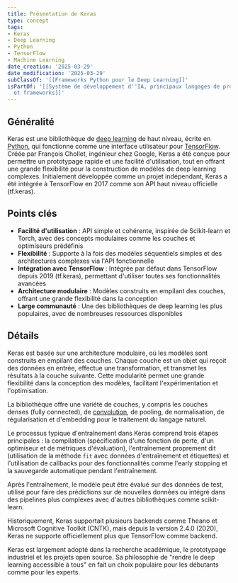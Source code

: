 ```yaml
---
title: Présentation de Keras
type: concept
tags:
- Keras
- Deep Learning
- Python
- TensorFlow
- Machine Learning
date_creation: '2025-03-29'
date_modification: '2025-03-29'
subClassOf: '[[Frameworks Python pour le Deep Learning]]'
isPartOf: '[[Système de développement d''IA, principaux langages de programmation
  et frameworks]]'
---
```

## Généralité

Keras est une bibliothèque de [deep learning](https://fr.wikipedia.org/wiki/Apprentissage_profond) de haut niveau, écrite en [Python](https://fr.wikipedia.org/wiki/Python_(langage)), qui fonctionne comme une interface utilisateur pour [TensorFlow](https://fr.wikipedia.org/wiki/TensorFlow). Créée par François Chollet, ingénieur chez Google, Keras a été conçue pour permettre un prototypage rapide et une facilité d'utilisation, tout en offrant une grande flexibilité pour la construction de modèles de deep learning complexes. Initialement développée comme un projet indépendant, Keras a été intégrée à TensorFlow en 2017 comme son API haut niveau officielle (tf.keras).

## Points clés

- **Facilité d'utilisation** : API simple et cohérente, inspirée de Scikit-learn et Torch, avec des concepts modulaires comme les couches et optimiseurs prédéfinis
- **Flexibilité** : Supporte à la fois des modèles séquentiels simples et des architectures complexes via l'API fonctionnelle
- **Intégration avec TensorFlow** : Intégrée par défaut dans TensorFlow depuis 2019 (tf.keras), permettant d'utiliser toutes ses fonctionnalités avancées
- **Architecture modulaire** : Modèles construits en empilant des couches, offrant une grande flexibilité dans la conception
- **Large communauté** : Une des bibliothèques de deep learning les plus populaires, avec de nombreuses ressources disponibles

## Détails

Keras est basée sur une architecture modulaire, où les modèles sont construits en empilant des couches. Chaque couche est un objet qui reçoit des données en entrée, effectue une transformation, et transmet les résultats à la couche suivante. Cette modularité permet une grande flexibilité dans la conception des modèles, facilitant l'expérimentation et l'optimisation.

La bibliothèque offre une variété de couches, y compris les couches denses (fully connected), de [convolution](https://fr.wikipedia.org/wiki/R%C3%A9seau_neuronal_%C3%A0_convolutions), de pooling, de normalisation, de régularisation et d'embedding pour le traitement du langage naturel.

Le processus typique d'entraînement dans Keras comprend trois étapes principales : la compilation (spécification d'une fonction de perte, d'un optimiseur et de métriques d'évaluation), l'entraînement proprement dit (utilisation de la méthode `fit` avec données d'entraînement et étiquettes) et l'utilisation de callbacks pour des fonctionnalités comme l'early stopping et la sauvegarde automatique pendant l'entraînement.

Après l'entraînement, le modèle peut être évalué sur des données de test, utilisé pour faire des prédictions sur de nouvelles données ou intégré dans des pipelines plus complexes avec d'autres bibliothèques comme scikit-learn.

Historiquement, Keras supportait plusieurs backends comme Theano et Microsoft Cognitive Toolkit (CNTK), mais depuis la version 2.4.0 (2020), Keras ne supporte officiellement plus que TensorFlow comme backend.

Keras est largement adopté dans la recherche académique, le prototypage industriel et les projets open source. Sa philosophie de "rendre le deep learning accessible à tous" en fait un choix populaire pour les débutants comme pour les experts.